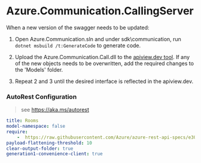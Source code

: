 # Azure.Communication.CallingServer

When a new version of the swagger needs to be updated:
1. Open Azure.Communication.sln and under sdk\communication, run `dotnet msbuild /t:GenerateCode` to generate code.

2. Upload the Azure.Communication.Call.dll to the [apiview.dev tool](https://apiview.dev/).
If any of the new objects needs to be overwritten, add the required changes to the 'Models' folder.

3. Repeat 2 and 3 until the desired interface is reflected in the apiview.dev.

### AutoRest Configuration
> see https://aka.ms/autorest

```yaml
title: Rooms
model-namespace: false
require:
    -  https://raw.githubusercontent.com/Azure/azure-rest-api-specs/e30976f6ccb058a36cd2f9d5160e1fd51f6c5d95/specification/communication/data-plane/Rooms/readme.md
payload-flattening-threshold: 10
clear-output-folder: true
generation1-convenience-client: true
```
